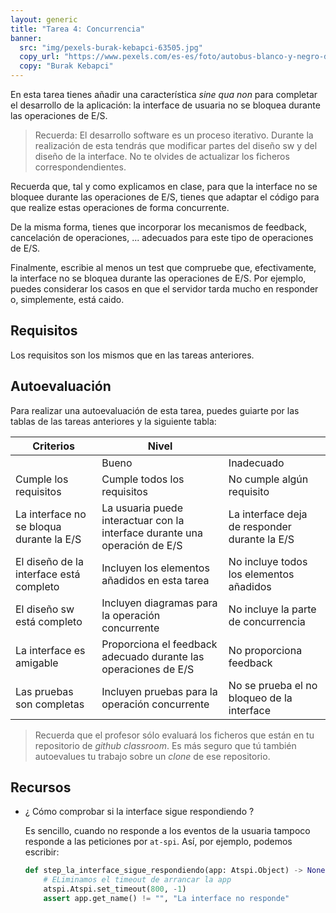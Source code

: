 ```yaml
---
layout: generic
title: "Tarea 4: Concurrencia"
banner:
  src: "img/pexels-burak-kebapci-63505.jpg"
  copy_url: "https://www.pexels.com/es-es/foto/autobus-blanco-y-negro-durante-el-dia-63505/"
  copy: "Burak Kebapci"
---
```


En esta tarea tienes añadir una característica _sine qua non_ para
completar el desarrollo de la aplicación: la interface de usuaria no
se bloquea durante las operaciones de E/S.

> Recuerda: El desarrollo software es un proceso iterativo. Durante la
> realización de esta tendrás que modificar partes del diseño sw y del
> diseño de la interface. No te olvides de actualizar los ficheros
> correspondendientes.

Recuerda que, tal y como explicamos en clase, para que la interface no
se bloquee durante las operaciones de E/S, tienes que adaptar el
código para que realize estas operaciones de forma concurrente.

De la misma forma, tienes que incorporar los mecanismos de feedback,
cancelación de operaciones, ... adecuados para este tipo de
operaciones de E/S.

Finalmente, escribie al menos un test que compruebe que,
efectivamente, la interface no se bloquea durante las operaciones de
E/S. Por ejemplo, puedes considerar los casos en que el servidor tarda
mucho en responder o, simplemente, está caido.


## Requisitos

Los requisitos son los mismos que en las tareas anteriores.
  

## Autoevaluación

Para realizar una autoevaluación de esta tarea, puedes guiarte por las
tablas de las tareas anteriores y la siguiente tabla:


| Criterios | Nivel ||
|-----------| ----- |-|
|           |  Bueno | Inadecuado |
| Cumple los requisitos | Cumple todos los requisitos | No cumple algún requisito |
| La interface no se bloqua durante la E/S | La usuaria puede interactuar con la interface durante una operación de E/S | La interface deja de responder durante la E/S |
| El diseño de la interface está completo | Incluyen los elementos añadidos en esta tarea | No incluye todos los elementos añadidos |
| El diseño sw está completo | Incluyen diagramas para la operación concurrente | No incluye la parte de concurrencia |
| La interface es amigable | Proporciona el feedback adecuado durante las operaciones de E/S | No proporciona feedback |
| Las pruebas son completas | Incluyen pruebas para la operación concurrente | No se prueba el no bloqueo de la interface |


> Recuerda que el profesor sólo evaluará los ficheros que están en tu
> repositorio de _github classroom_. Es más seguro que tú también
> autoevalues tu trabajo sobre un _clone_ de ese repositorio.


## Recursos

- ¿ Cómo comprobar si la interface sigue respondiendo ?

  Es sencillo, cuando no responde a los eventos de la usuaria tampoco
  responde a las peticiones por `at-spi`.  Así, por ejemplo, podemos
  escribir:
  
  ```python
  def step_la_interface_sigue_respondiendo(app: Atspi.Object) -> None:
      # ELiminamos el timeout de arrancar la app
      atspi.Atspi.set_timeout(800, -1)
      assert app.get_name() != "", "La interface no responde"
  ```
  
